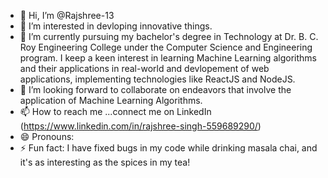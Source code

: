- 👋 Hi, I’m @Rajshree-13
- 👀 I’m interested in devloping innovative things.
- 🌱 I’m currently pursuing my bachelor's degree in Technology at Dr. B. C. Roy Engineering College under the Computer Science and Engineering program. I keep a keen interest in learning Machine Learning algorithms and their applications in real-world and devlopement of web applications, implementing technologies like ReactJS and NodeJS.
- 💞️ I’m looking forward to collaborate on endeavors that involve the application of Machine Learning Algorithms.
- 📫 How to reach me ...connect me on LinkedIn (https://www.linkedin.com/in/rajshree-singh-559689290/) 
- 😄 Pronouns: 
- ⚡ Fun fact: I have fixed bugs in my code while drinking masala chai, and it's as interesting as the spices in my tea!

<!---
Rajshree-13/Rajshree-13 is a ✨ special ✨ repository because its `README.md` (this file) appears on your GitHub profile.
You can click the Preview link to take a look at your changes.
--->
